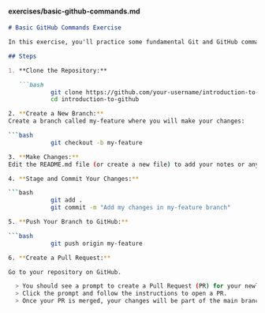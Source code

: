 #### **exercises/basic-github-commands.md**

```markdown
# Basic GitHub Commands Exercise

In this exercise, you'll practice some fundamental Git and GitHub commands.

## Steps

1. **Clone the Repository:**

   ```bash
            git clone https://github.com/your-username/introduction-to-github.git
            cd introduction-to-github

2. **Create a New Branch:**
Create a branch called my-feature where you will make your changes:

```bash
            git checkout -b my-feature

3. **Make Changes:**
Edit the README.md file (or create a new file) to add your notes or any content.

4. **Stage and Commit Your Changes:**

```bash
            git add .
            git commit -m "Add my changes in my-feature branch"

5. **Push Your Branch to GitHub:**

```bash
            git push origin my-feature

6. **Create a Pull Request:**

Go to your repository on GitHub.

  > You should see a prompt to create a Pull Request (PR) for your newly pushed branch.
  > Click the prompt and follow the instructions to open a PR.
  > Once your PR is merged, your changes will be part of the main branch.








